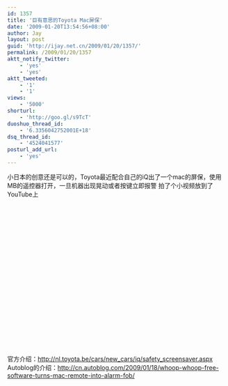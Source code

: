 ```yaml
---
id: 1357
title: '巨有意思的Toyota Mac屏保'
date: '2009-01-20T13:54:56+08:00'
author: Jay
layout: post
guid: 'http://ijay.net.cn/2009/01/20/1357/'
permalink: /2009/01/20/1357
aktt_notify_twitter:
    - 'yes'
    - 'yes'
aktt_tweeted:
    - '1'
    - '1'
views:
    - '5000'
shorturl:
    - 'http://goo.gl/s9TcT'
duoshuo_thread_id:
    - '6.3356042752001E+18'
dsq_thread_id:
    - '4524041577'
posturl_add_url:
    - 'yes'
---
```


小日本的创意还是可以的，Toyota最近配合自己的iQ出了一个mac的屏保，使用MB的遥控器打开，一旦机器出现晃动或者按键立即报警
拍了个小视频放到了YouTube上
<div class="youtube-video"><object width="425" height="344"><param name="movie" value="http://www.youtube.com/v/bZL9WrichBM&amp;hl=zh_CN&amp;fs=1"> </param><param name="allowFullScreen" value="true"> </param><param name="allowscriptaccess" value="always"> </param><embed src="http://www.youtube.com/v/bZL9WrichBM&amp;hl=zh_CN&amp;fs=1" type="application/x-shockwave-flash" allowscriptaccess="always" allowfullscreen="true" width="425" height="344"> </embed></object></div>
官方介绍：<a href="http://nl.toyota.be/cars/new_cars/iq/safety_screensaver.aspx" target="_blank" rel="noopener">http://nl.toyota.be/cars/new_cars/iq/safety_screensaver.aspx</a>
Autoblog的介绍：<a href="http://www.autoblog.com" target="_blank" rel="noopener">http://cn.autoblog.com/2009/01/18/whoop-whoop-free-software-turns-mac-remote-into-alarm-fob/</a>